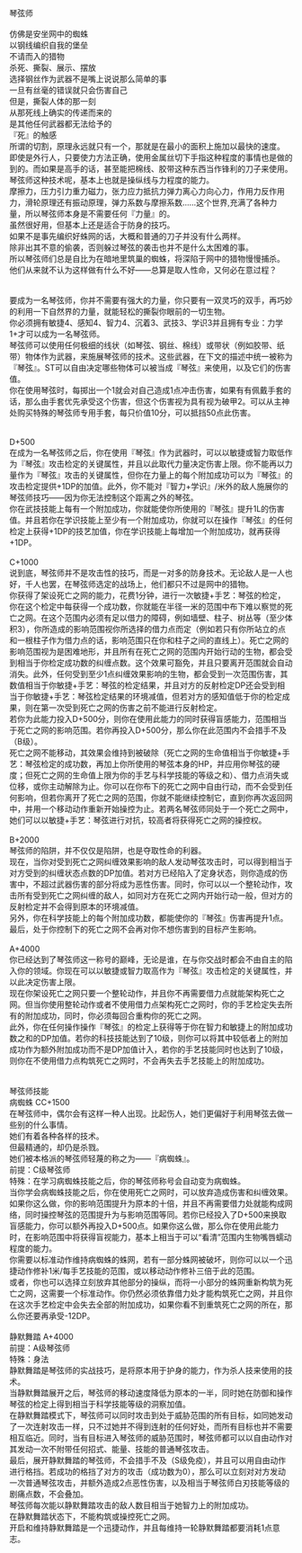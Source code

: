 <title>琴弦师</title>
<meta name="GENERATOR" content="WinCHM">
<meta http-equiv="Content-Type" content="text/html; charset=gb2312">
<br>琴弦师
<br>
<br>仿佛是安坐网中的蜘蛛
<br>以钢线编织自我的堡垒
<br>不请而入的猎物
<br>杀死、撕裂、展示、摆放
<br>选择钢丝作为武器不是嘴上说说那么简单的事
<br>一旦有丝毫的错误就只会伤害自己
<br>但是，撕裂人体的那一刻
<br>从那死线上确实的传递而来的
<br>是其他任何武器都无法给予的
<br>『死』的触感
<br>所谓的切割，原理永远就只有一个，那就是在最小的面积上施加以最快的速度。
<br>即使是外行人，只要使力方法正确，使用金属丝切下手指这种程度的事情也是做的到的。而如果是高手的话，甚至能把棉线、胶带这种东西当作锋利的刀子来使用。
<br>琴弦师这种技术呢，基本上也就是操纵线与力程度的能力。
<br>摩擦力，压力引力重力磁力，张力应力抵抗力弹力离心力向心力，作用力反作用力，滑轮原理还有振动原理，弹力系数与摩擦系数……这个世界,充满了各种力量，所以琴弦师本身是不需要任何『力量』的。
<br>虽然很好用，但基本上还是适合于防身的技巧。
<br>如果不是事先编织好蛛网的话，大概和普通的刀子并没有什么两样。
<br>除非出其不意的偷袭，否则躲过琴弦的袭击也并不是什么太困难的事。
<br>所以琴弦师们总是自比为在暗地里筑巢的蜘蛛，将深陷于网中的猎物慢慢捕杀。
<br>他们从来就不认为这样做有什么不好——总算是取人性命，又何必在意过程？
<br>
<br> 
<br>要成为一名琴弦师，你并不需要有强大的力量，你只要有一双灵巧的双手，再巧妙的利用一下自然界的力量，就能轻松的撕裂你眼前的一切生物。
<br>你必须拥有敏捷4、感知4、智力4、沉着3、武技3、学识3并且拥有专业：力学1+才可以成为一名琴弦师。
<br>琴弦师可以使用任何极细的线状（如琴弦、钢丝、棉线）或带状（例如胶带、纸带）物体作为武器，来施展琴弦师的技术。这些武器，在下文的描述中统一被称为『琴弦』。ST可以自由决定哪些物体可以被当成『琴弦』来使用，以及它们的伤害值。
<br>你在使用琴弦时，每掷出一个1就会对自己造成1点冲击伤害，如果有有佩戴手套的话，那么由手套优先承受这个伤害，但这个伤害视为具有视为破甲2。可以从主神处购买特殊的琴弦师专用手套，每只价值10分，可以抵挡50点此伤害。
<br>
<br>
<br>D+500
<br>在成为一名琴弦师之后，你在使用『琴弦』作为武器时，可以以敏捷或智力取低作为『琴弦』攻击检定的关键属性，并且以此取代力量决定伤害上限。你不能再以力量作为『琴弦』攻击的关键属性，但你在力量上的每个附加成功可以为『琴弦』的攻击检定提供+1DP的加值。此外，你不能对『智力+学识』/米外的敌人施展你的琴弦师技巧——因为你无法控制这个距离之外的琴弦。
<br>你在武技技能上每有一个附加成功，你就能使你所使用的『琴弦』提升1L的伤害值。并且若你在学识技能上至少有一个附加成功，你就可以在操作『琴弦』的任何检定上获得+1DP的技艺加值，你在学识技能上每增加一个附加成功，就再获得+1DP。
<br>
<br>C+1000
<br>说到底，琴弦师并不是攻击性的技巧，而是一对多的防身技术。无论敌人是一人也好，千人也罢，在琴弦师选定的战场上，他们都只不过是网中的猎物。
<br>你获得了架设死亡之网的能力，花费1分钟，进行一次敏捷+手艺：琴弦的检定，你在这个检定中每获得一个成功数，你就能在半径一米的范围中布下难以察觉的死亡之网。在这个范围内必须有足以借力的障碍，例如墙壁、柱子、树丛等（至少体积3），你所造成的影响范围视你所选择的借力点而定（例如若只有你所站立的点和一根柱子作为借力点的话，影响范围只在你和柱子之间的直线上）。死亡之网的影响范围视为是困难地形，并且所有在死亡之网的范围内开始行动的生物，都会受到相当于你检定成功数的纠缠点数。这个效果可豁免，并且只要离开范围就会自动消失。此外，任何受到至少1点纠缠效果影响的生物，都会受到一次范围伤害，其数值相当于你敏捷+手艺：琴弦的检定结果，并且对方的反射检定DP还会受到相当于你敏捷+手艺：琴弦检定结果的环境减值，但若对方的感知值低于你的检定成果，则在第一次受到死亡之网的伤害之前不能进行反射检定。
<br>若你为此能力投入D+500分，则你在使用此能力的同时获得盲感能力，范围相当于死亡之网的影响范围。若你再投入D+500分，那么你在此范围内不会措手不及（B级）。
<br>死亡之网不能移动，其效果会维持到被破除（死亡之网的生命值相当于你敏捷+手艺：琴弦检定的成功数，再加上你所使用的琴弦本身的HP，并应用你琴弦的硬度；但死亡之网的生命值上限为你的手艺与科学技能的等级之和）、借力点消失或位移，或你主动解除为止。你可以在你布下的死亡之网中自由行动，而不会受到任何影响，但若你离开了死亡之网的范围，你就不能继续控制它，直到你再次返回网中，并用一个移动动作重新开始操控为止。若两名琴弦师同处于一个死亡之网中，她们可以以敏捷+手艺：琴弦进行对抗，较高者将获得死亡之网的操控权。
<br>
<br>B+2000
<br>琴弦师的陷阱，并不仅仅是陷阱，也是夺取性命的利器。
<br>现在，当你对受到死亡之网纠缠效果影响的敌人发动琴弦攻击时，可以得到相当于对方受到的纠缠状态点数的DP加值。若对方已经陷入了定身状态，则你造成的伤害中，不超过武器伤害的部分将成为恶性伤害。同时，你可以以一个整轮动作，攻击所有受到死亡之网纠缠的敌人，如同对方在死亡之网内开始行动一般，但对方的反射检定并不会得到原本的环境减值。
<br>另外，你在科学技能上的每个附加成功数，都能使你的『琴弦』伤害再提升1点。
<br>最后，处于你控制下的死亡之网不会再对你不想伤害到的目标产生影响。
<br>
<br>A+4000
<br>你已经达到了琴弦师这一称号的巅峰，无论是谁，在与你交战时都会不由自主的陷入你的领域。你现在可以以敏捷或智力取高作为『琴弦』攻击检定的关键属性，并以此决定伤害上限。
<br>现在你架设死亡之网只要一个整轮动作，并且你不再需要借力点就能架构死亡之网。但当你使用整轮动作或者不使用借力点架构死亡之网时，你的手艺检定失去所有的附加成功，同时，你必须每回合重构你的死亡之网。
<br>此外，你在任何操作操作『琴弦』的检定上获得等于你在智力和敏捷上的附加成功数之和的DP加值。若你的科技技能达到了10级，则你可以将其中较低者上的附加成功作为额外附加成功而不是DP加值计入，若你的手艺技能同时也达到了10级，则你在不使用借力点构筑死亡之网时，不会再失去手艺技能上的附加成功。
<br>
<br>
<br>琴弦师技能
<br>病蜘蛛 CC+1500
<br>在琴弦师中，偶尔会有这样一种人出现。比起伤人，她们更偏好于利用琴弦去做一些别的什么事情。
<br>她们有着各种各样的技术。
<br>但最精通的，却仍是杀戮。
<br>她们被本格派的琴弦师轻蔑的称之为——『病蜘蛛』。
<br>前提：C级琴弦师
<br>特殊：在学习病蜘蛛技能之后，你的琴弦师称号会自动变为病蜘蛛。
<br>当你学会病蜘蛛技能之后，你在使用死亡之网时，可以放弃造成伤害和纠缠效果。如果你这么做，你的影响范围提升为原本的十倍，并且不再需要借力处就能构成网络，同时操控琴弦的范围提升为与影响范围等同。若你已经投入了D+500来换取盲感能力，你可以额外再投入D+500点。如果你这么做，那么你在使用此能力时，在影响范围中将获得盲视能力，基本上相当于可以“看清”范围内生物嘴唇蠕动程度的能力。
<br>你需要以标准动作维持病蜘蛛的蛛网，若有一部分蛛网被破坏，则你可以以一个迅捷动作修补1米/每手艺技能的范围，或以移动动作修补三倍于此的范围。
<br>或者，你也可以选择立刻放弃其他部分的操纵，而将一小部分的蛛网重新构筑为死亡之网，这需要一个标准动作。你仍然必须依靠借力处才能构筑死亡之网，并且你在这次手艺检定中会失去全部的附加成功，如果你看不到重筑死亡之网的所在，那么你还要再承受-12DP。
<br>
<br>静默舞踏 A+4000
<br>前提：A级琴弦师
<br>特殊：身法
<br>静默舞踏是琴弦师的实战技巧，是将原本用于护身的能力，作为杀人技来使用的技术。
<br>当静默舞踏展开之后，琴弦师的移动速度降低为原本的一半，同时她在防御和操作琴弦的检定上得到相当于科学技能等级的洞察加值。
<br>在静默舞踏模式下，琴弦师可以同时攻击到处于威胁范围的所有目标，如同她发动了一次连射攻击一样，只不过她并不得到连射的任何好处，而所有目标也并不需要相互临近。同时，当有目标进入琴弦师的威胁范围时，琴弦师都可以以自由动作对其发动一次不附带任何招式、能量、技能的普通琴弦攻击。
<br>最后，展开静默舞踏的琴弦师，不会措手不及（S级免疫），并且可以用自由动作进行格挡。若成功的格挡了对方的攻击（成功数为0），那么可以立刻对对方发动一次普通琴弦攻击，并额外造成2点恶性伤害，以及相当于琴弦师白刃技能等级的剧痛点数，不会叠加。
<br>琴弦师每次能以静默舞踏攻击的敌人数目相当于她智力上的附加成功。
<br>在静默舞踏状态下，不能构筑或操控死亡之网。
<br>开启和维持静默舞踏是一个迅捷动作，并且每维持一轮静默舞踏都要消耗1点意志。
<br><br>